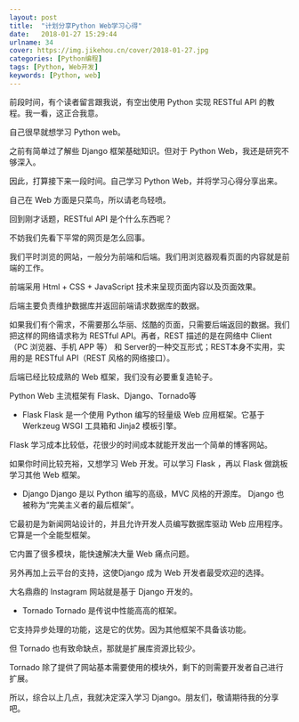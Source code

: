```yaml
---
layout: post
title:  "计划分享Python Web学习心得"
date:   2018-01-27 15:29:44
urlname: 34
cover: https://img.jikehou.cn/cover/2018-01-27.jpg
categories: [Python编程]
tags: [Python, Web开发]
keywords: [Python, web]
---
```

前段时间，有个读者留言跟我说，有空出使用 Python 实现 RESTful API 的教程。我一看，这正合我意。

自己很早就想学习 Python web。

之前有简单过了解些 Django 框架基础知识。但对于 Python Web，我还是研究不够深入。

因此，打算接下来一段时间。自己学习 Python Web，并将学习心得分享出来。

自己在 Web 方面是只菜鸟，所以请老鸟轻喷。
<!-- more -->
回到刚才话题，RESTful API 是个什么东西呢？

不妨我们先看下平常的网页是怎么回事。

我们平时浏览的网站，一般分为前端和后端。我们用浏览器观看页面的内容就是前端的工作。

前端采用 Html + CSS + JavaScript 技术来呈现页面内容以及页面效果。

后端主要负责维护数据库并返回前端请求数据库的数据。

如果我们有个需求，不需要那么华丽、炫酷的页面，只需要后端返回的数据。我们把这样的网络请求称为 RESTful API。再者，REST 描述的是在网络中 Client（PC 浏览器、手机 APP 等） 和 Server的一种交互形式；REST本身不实用，实用的是 RESTful API（REST 风格的网络接口）。

后端已经比较成熟的 Web 框架，我们没有必要重复造轮子。

Python Web 主流框架有 Flask、Django、Tornado等

- Flask
Flask 是一个使用 Python 编写的轻量级 Web 应用框架。它基于 Werkzeug WSGI 工具箱和 Jinja2 模板引擎。

Flask 学习成本比较低，花很少的时间成本就能开发出一个简单的博客网站。

如果你时间比较充裕，又想学习 Web 开发。可以学习 Flask ，再以 Flask 做跳板学习其他 Web 框架。

- Django
Django 是以 Python 编写的高级，MVC 风格的开源库。 Django 也被称为“完美主义者的最后框架”。

它最初是为新闻网站设计的，并且允许开发人员编写数据库驱动 Web 应用程序。它算是一个全能型框架。

它内置了很多模块，能快速解决大量 Web 痛点问题。

另外再加上云平台的支持，这使Django 成为 Web 开发者最受欢迎的选择。

大名鼎鼎的 Instagram 网站就是基于 Django 开发的。

- Tornado
Tornado 是传说中性能高高的框架。

它支持异步处理的功能，这是它的优势。因为其他框架不具备该功能。

但 Tornado 也有致命缺点，那就是扩展库资源比较少。

Tornado 除了提供了网站基本需要使用的模块外，剩下的则需要开发者自己进行扩展。

所以，综合以上几点，我就决定深入学习 Django。朋友们，敬请期待我的分享吧。
